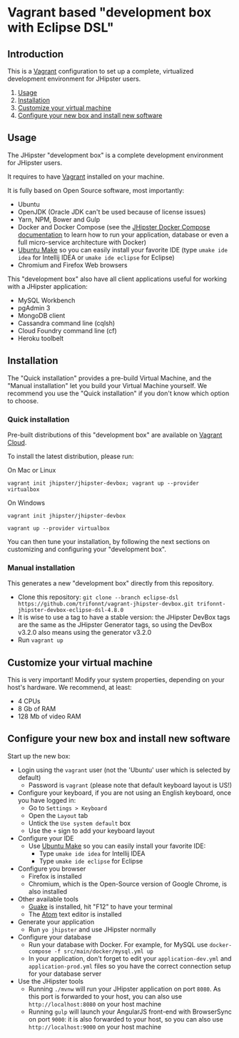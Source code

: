 # Vagrant based "development box with Eclipse DSL"

## Introduction

This is a [Vagrant](https://www.vagrantup.com/) configuration to set up a complete, virtualized development environment for JHipster users.

1. [Usage](#usage)
2. [Installation](#setup)
3. [Customize your virtual machine](#customize)
4. [Configure your new box and install new software](#configure)

## <a name="usage"></a> Usage

The JHipster "development box" is a complete development environment for JHipster users.

It requires to have [Vagrant](https://www.vagrantup.com/) installed on your machine.

It is fully based on Open Source software, most importantly:

- Ubuntu
- OpenJDK (Oracle JDK can't be used because of license issues)
- Yarn, NPM, Bower and Gulp
- Docker and Docker Compose (see the [JHipster Docker Compose documentation](http://jhipster.github.io/docker-compose/) to learn how to run your application, database or even a full micro-service architecture with Docker)
- [Ubuntu Make](https://wiki.ubuntu.com/ubuntu-make) so you can easily install your favorite IDE (type `umake ide idea` for Intellij IDEA or `umake ide eclipse` for Eclipse)
- Chromium and Firefox Web browsers

This "development box" also have all client applications useful for working with a JHipster application:

- MySQL Workbench
- pgAdmin 3
- MongoDB client
- Cassandra command line (cqlsh)
- Cloud Foundry command line (cf)
- Heroku toolbelt

## <a name="setup"></a> Installation

The "Quick installation" provides a pre-build Virtual Machine, and the "Manual installation" let you build your Virtual Machine yourself. We recommend you use the "Quick installation" if you don't know which option to choose.

### Quick installation

Pre-built distributions of this "development box" are available on [Vagrant Cloud](https://app.vagrantup.com/jhipster/boxes/jhipster-devbox).

To install the latest distribution, please run:

On Mac or Linux

`vagrant init jhipster/jhipster-devbox; vagrant up --provider virtualbox`

On Windows

`vagrant init jhipster/jhipster-devbox`

`vagrant up --provider virtualbox`

You can then tune your installation, by following the next sections on customizing and configuring your "development box".

### Manual installation

This generates a new "development box" directly from this repository.

- Clone this repository: `git clone --branch eclipse-dsl https://github.com/trifonnt/vagrant-jhipster-devbox.git trifonnt-jhipster-devbox-eclipse-dsl-4.8.0`
- It is wise to use a tag to have a stable version: the JHipster DevBox tags are the same as the JHipster Generator tags, so using the DevBox v3.2.0 also means using the generator v3.2.0
- Run `vagrant up`

## <a name="customize"></a> Customize your virtual machine

This is very important! Modify your system properties, depending on your host's hardware. We recommend, at least:

- 4 CPUs
- 8 Gb of RAM
- 128 Mb of video RAM

## <a name="configure"></a> Configure your new box and install new software

Start up the new box:

- Login using the `vagrant` user (not the 'Ubuntu' user which is selected by default)
  - Password is `vagrant` (please note that default keyboard layout is US!)
- Configure your keyboard, if you are not using an English keyboard, once you have logged in:
  - Go to `Settings > Keyboard`
  - Open the `Layout` tab
  - Untick the `Use system default` box
  - Use the `+` sign to add your keyboard layout
- Configure your IDE
  - Use [Ubuntu Make](https://wiki.ubuntu.com/ubuntu-make) so you can easily install your favorite IDE:
    - Type `umake ide idea` for Intellij IDEA
    - Type `umake ide eclipse` for Eclipse
- Configure you browser
  - Firefox is installed
  - Chromium, which is the Open-Source version of Google Chrome, is also installed
- Other available tools
  - [Guake](http://guake-project.org/) is installed, hit "F12" to have your terminal
  - The [Atom](https://atom.io/) text editor is installed
- Generate your application
  - Run `yo jhipster` and use JHipster normally
- Configure your database
  - Run your database with Docker. For example, for MySQL use `docker-compose -f src/main/docker/mysql.yml up`
  - In your application, don't forget to edit your `application-dev.yml` and `application-prod.yml` files so you have the correct connection setup for your database server
- Use the JHipster tools
  - Running `./mvnw` will run your JHipster application on port `8080`. As this port is forwarded to your host, you can also use `http://localhost:8080` on your host machine
  - Running `gulp` will launch your AngularJS front-end with BrowserSync on port `9000`: it is also forwarded to your host, so you can also use `http://localhost:9000` on your host machine
